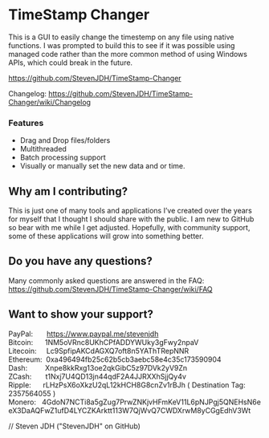 # TimeStamp Changer

This is a GUI to easily change the timestemp on any file using native functions. I was prompted to build this to see if it was possible using managed code rather than the more common method of using Windows APIs, which could break in the future.

https://github.com/StevenJDH/TimeStamp-Changer

Changelog: https://github.com/StevenJDH/TimeStamp-Changer/wiki/Changelog

### Features
* Drag and Drop files/folders
* Multithreaded
* Batch processing support
* Visually or manually set the new data and or time.

## Why am I contributing?
This is just one of many tools and applications I’ve created over the years for myself that I thought I should share with the public. I am new to GitHub so bear with me while I get adjusted. Hopefully, with community support, some of these applications will grow into something better.

## Do you have any questions?
Many commonly asked questions are answered in the FAQ:
https://github.com/StevenJDH/TimeStamp-Changer/wiki/FAQ

## Want to show your support?

PayPal:&nbsp;&nbsp;&nbsp;&nbsp;&nbsp;&nbsp;&nbsp;https://www.paypal.me/stevenjdh <br />
Bitcoin:&nbsp;&nbsp;&nbsp;&nbsp;&nbsp;&nbsp;1NM5oVRnc8UKhCPfADDYWUky3gFwy2npaV <br />
Litecoin:&nbsp;&nbsp;&nbsp;&nbsp;&nbsp;Lc9SpfipAKCdAGXQ7oft8n5YAThTRepNNR <br />
Ethereum:&nbsp;&nbsp;0xa496494fb25c62b5cb3aebc58e4c35c173590904 <br />
Dash:&nbsp;&nbsp;&nbsp;&nbsp;&nbsp;&nbsp;&nbsp;&nbsp;&nbsp;Xnpe8kkRxg13oe2qkGibC5z97DVk2yV9Zn <br />
ZCash:&nbsp;&nbsp;&nbsp;&nbsp;&nbsp;&nbsp;&nbsp;t1Nxj7U4QD13jn44qdF2A4JJRXXhSjjQy4v <br />
Ripple:&nbsp;&nbsp;&nbsp;&nbsp;&nbsp;&nbsp;rLHzPsX6oXkzU2qL12kHCH8G8cnZv1rBJh ( Destination Tag: 2357564055 ) <br />
Monero:&nbsp;&nbsp;&nbsp;4GdoN7NCTi8a5gZug7PrwZNKjvHFmKeV11L6pNJPgj5QNEHsN6eeX3DaAQFwZ1ufD4LYCZKArktt113W7QjWvQ7CWDXrwM8yCGgEdhV3Wt

// Steven JDH ("StevenJDH" on GitHub)
